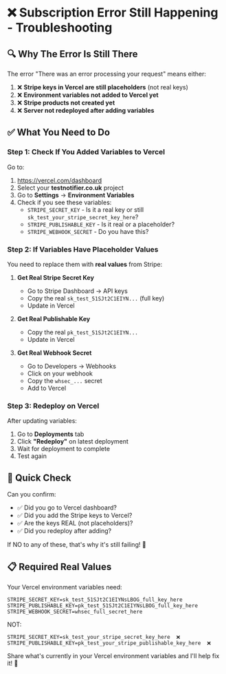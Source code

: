 # ❌ Subscription Error Still Happening - Troubleshooting

## 🔍 **Why The Error Is Still There**

The error "There was an error processing your request" means either:

1. ❌ **Stripe keys in Vercel are still placeholders** (not real keys)
2. ❌ **Environment variables not added to Vercel yet**
3. ❌ **Stripe products not created yet**
4. ❌ **Server not redeployed after adding variables**

## ✅ **What You Need to Do**

### **Step 1: Check If You Added Variables to Vercel**

Go to:
1. https://vercel.com/dashboard
2. Select your **testnotifier.co.uk** project
3. Go to **Settings** → **Environment Variables**
4. Check if you see these variables:
   - `STRIPE_SECRET_KEY` - Is it a real key or still `sk_test_your_stripe_secret_key_here`?
   - `STRIPE_PUBLISHABLE_KEY` - Is it real or a placeholder?
   - `STRIPE_WEBHOOK_SECRET` - Do you have this?

### **Step 2: If Variables Have Placeholder Values**

You need to replace them with **real values** from Stripe:

1. **Get Real Stripe Secret Key**
   - Go to Stripe Dashboard → API keys
   - Copy the real `sk_test_51SJt2C1EIYN...` (full key)
   - Update in Vercel

2. **Get Real Publishable Key**
   - Copy the real `pk_test_51SJt2C1EIYN...`
   - Update in Vercel

3. **Get Real Webhook Secret**
   - Go to Developers → Webhooks
   - Click on your webhook
   - Copy the `whsec_...` secret
   - Add to Vercel

### **Step 3: Redeploy on Vercel**

After updating variables:
1. Go to **Deployments** tab
2. Click **"Redeploy"** on latest deployment
3. Wait for deployment to complete
4. Test again

## 🎯 **Quick Check**

Can you confirm:
- ✅ Did you go to Vercel dashboard?
- ✅ Did you add the Stripe keys to Vercel?
- ✅ Are the keys REAL (not placeholders)?
- ✅ Did you redeploy after adding?

If NO to any of these, that's why it's still failing! 🚨

## 📋 **Required Real Values**

Your Vercel environment variables need:
```
STRIPE_SECRET_KEY=sk_test_51SJt2C1EIYNsLBOG_full_key_here
STRIPE_PUBLISHABLE_KEY=pk_test_51SJt2C1EIYNsLBOG_full_key_here
STRIPE_WEBHOOK_SECRET=whsec_full_secret_here
```

NOT:
```
STRIPE_SECRET_KEY=sk_test_your_stripe_secret_key_here  ❌
STRIPE_PUBLISHABLE_KEY=pk_test_your_stripe_publishable_key_here  ❌
```

Share what's currently in your Vercel environment variables and I'll help fix it! 🔧
